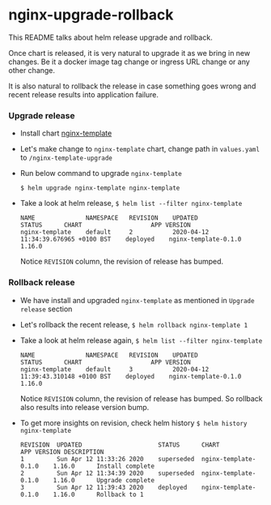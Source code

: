 # nginx-upgrade-rollback

This README talks about helm release upgrade and rollback.

Once chart is released, it is very natural to upgrade it as we bring in new changes. Be it a docker 
image tag change or ingress URL change or any other change.

It is also natural to rollback the release in case something goes wrong and recent release results 
into application failure.

### Upgrade release

- Install chart [nginx-template](../nginx-template)

- Let's make change to `nginx-template` chart, change path in `values.yaml` to `/nginx-template-upgrade`

- Run below command to upgrade `nginx-template`
  
  `$ helm upgrade nginx-template nginx-template`
  
- Take a look at helm release, `$ helm list --filter nginx-template`

  ```text
  NAME          	NAMESPACE	REVISION	UPDATED                             	STATUS  	CHART               	APP VERSION
  nginx-template	default  	2       	2020-04-12 11:34:39.676965 +0100 BST	deployed	nginx-template-0.1.0	1.16.0     
  ```
  Notice `REVISION` column, the revision of release has bumped.
  
### Rollback release

- We have install and upgraded `nginx-template` as mentioned in `Upgrade release` section
  
- Let's rollback the recent release, `$ helm rollback nginx-template 1`

- Take a look at helm release again, `$ helm list --filter nginx-template`
  ```text
  NAME          	NAMESPACE	REVISION	UPDATED                             	STATUS  	CHART               	APP VERSION
  nginx-template	default  	3       	2020-04-12 11:39:43.310148 +0100 BST	deployed	nginx-template-0.1.0	1.16.0     
  ```
  Notice `REVISION` column, the revision of release has bumped. So rollback also results into release version bump.
  
- To get more insights on revision, check helm history `$ helm history nginx-template`
  ```text
  REVISION	UPDATED                 	STATUS    	CHART               	APP VERSION	DESCRIPTION     
  1       	Sun Apr 12 11:33:26 2020	superseded	nginx-template-0.1.0	1.16.0     	Install complete
  2       	Sun Apr 12 11:34:39 2020	superseded	nginx-template-0.1.0	1.16.0     	Upgrade complete
  3       	Sun Apr 12 11:39:43 2020	deployed  	nginx-template-0.1.0	1.16.0     	Rollback to 1
  ```